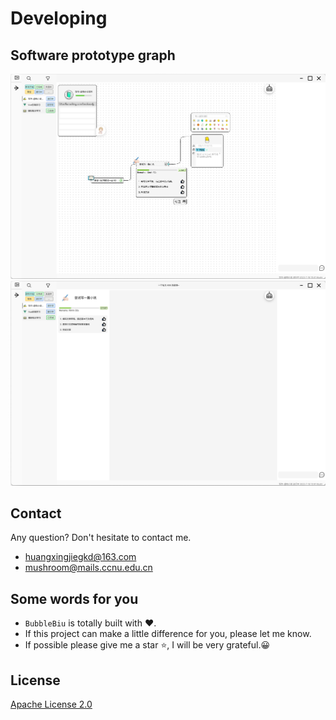 # Developing

## Software prototype graph

![surface](./screenshots/Suface.png)
![Zen Mode](./screenshots/Zen.png)

## Contact

Any question? Don't hesitate to contact me.

- [huangxingjiegkd@163.com](huangxingjiegkd@163.com)
- [mushroom@mails.ccnu.edu.cn](mushroom@mails.ccnu.edu.cn)

## Some words for you

- `BubbleBiu` is totally built with ❤️.
- If this project can make a little difference for you, please let me know.
- If possible please give me a star ⭐️, I will be very grateful.😀

## License

[Apache License 2.0](./LICENSE)
